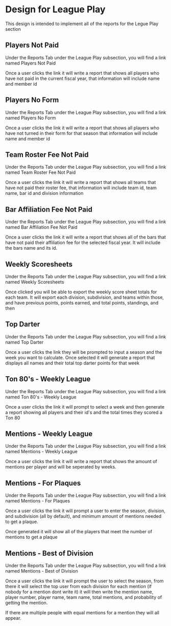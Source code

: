 # Design for League Play
This design is intended to implement all of the reports for the Legue Play section

## Players Not Paid
Under the Reports Tab under the League Play subsection, you will find a link named Players Not Paid

Once a user clicks the link it will write a report that shows all players who have not paid in the current fiscal year, that information will include name and member id

## Players No Form
Under the Reports Tab under the League Play subsection, you will find a link named Players No Form

Once a user clicks the link it will write a report that shows all players who have not turned in their form for that season that information will include name and member id

## Team Roster Fee Not Paid
Under the Reports Tab under the League Play subsection, you will find a link named Team Roster Fee Not Paid

Once a user clicks the link it will write a report that shows all teams that have not paid their roster fee, that information will include team id, team name, bar id and division information

## Bar Affiliation Fee Not Paid
Under the Reports Tab under the League Play subsection, you will find a link named Bar Affiliation Fee Not Paid

Once a user clicks the link it will write a report that shows all of the bars that have not paid their affiliation fee for the selected fiscal year. It will include the bars name and its id.

## Weekly Scoresheets
Under the Reports Tab under the League Play subsection, you will find a link named Weekly Scoresheets

Once clicked you will be able to export the weekly score sheet totals for each team. It will export each division, subdivision, and teams within those, and have previous points, points earned, and total points, standings, and then 

## Top Darter
Under the Reports Tab under the League Play subsection, you will find a link named Top Darter

Once a user clicks the link they will be prompted to input a season and the week you want to calculate. Once selected it will generate a report that displays all names and their total top darter points for that week

## Ton 80's - Weekly League
Under the Reports Tab under the League Play subsection, you will find a link named Ton 80's - Weekly League

Once a user clicks the link it will prompt to select a week and then generate a report showing all players and their id's and the total times they scored a Ton 80

## Mentions - Weekly League
Under the Reports Tab under the League Play subsection, you will find a link named Mentions - Weekly League

Once a user clicks the link it will write a report that shows the amount of mentions per player and will be seperated by weeks.

## Mentions - For Plaques 
Under the Reports Tab under the League Play subsection, you will find a link named Mentions - For Plaques

Once a user clicks the link it will prompt a user to enter the season, division, and subdivision (all by default), and minimum amount of mentions needed to get a plaque. 

Once generated it will show all of the players that meet the number of mentions to get a plaque

## Mentions - Best of Division
Under the Reports Tab under the League Play subsection, you will find a link named Mentions - Best of Division

Once a user clicks the link it will prompt the user to select the season, from there it will select the top user from each division for each mention (if nobody for a mention dont write it) it will then write the mention name, player number, player name, team name, total mentions, and probability of getting the mention. 

If there are multiple people with equal mentions for a mention they will all appear.

